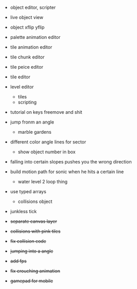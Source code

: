 * object editor, scripter
* live object view
* object xflip yflip
* palette animation editor
* tile animation editor
* tile chunk editor
* tile peice editor
* tile editor
* level editor
  * tiles
  * scripting
* tutorial on keys freemove and shit
* jump fronm an angle
  * marble gardens
* different color angle lines for sector
  * show object number in box
* falling into certain slopes pushes you the wrong direction
* build motion path for sonic when he hits a certain line
  * water level 2 loop thing
* use typed arrays
  * collisions object
 * junkless tick


* ~~separate canvas layer~~
* ~~collisions with pink tiles~~
* ~~fix collision code~~
* ~~jumping into a angle~~
* ~~add fps~~
* ~~fix crouching animation~~
* ~~gamepad for mobile~~
